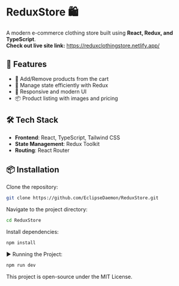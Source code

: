 # ReduxStore 🛍️

A modern e-commerce clothing store built using **React, Redux, and TypeScript**.
<br>
**Check out live site link:** https://reduxclothingstore.netlify.app/

## 🚀 Features

- 🛒 Add/Remove products from the cart
- 🔄 Manage state efficiently with Redux
- 🎨 Responsive and modern UI
- 📦 Product listing with images and pricing

## 🛠️ Tech Stack

- **Frontend**: React, TypeScript, Tailwind CSS
- **State Management**: Redux Toolkit
- **Routing**: React Router

## 📦 Installation

Clone the repository:

```bash
git clone https://github.com/EclipseDaemon/ReduxStore.git
```

Navigate to the project directory:

```bash
cd ReduxStore

```

Install dependencies:

```bash
npm install

```

▶️ Running the Project:

```bash
npm run dev

```

This project is open-source under the MIT License.
